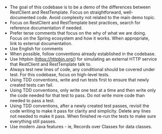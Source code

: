 - The goal of this codebase is to be a demo of the differences between RestClient and RestTemplate. Focus on
  straightforward, well-documented code. Avoid complexity not related to the main demo topic.
- Focus on RestClient and RestTemplate best practices, search for reference documentation if needed.
- Prefer terse comments that focus on the why of what we are doing. Focus on the Spring ecosystem and how it works. When
  appropriate, link to external documentation.
- Use English for comments
- When possible, follow conventions already established in the codebase.
- Use httpbin (https://httpbin.org/) for simulating an external HTTP service that RestClient and RestTemplate talk to.
- Always test new lines of code, any conditional should be covered under test. For this codebase, focus on high-level
  tests.
- Using TDD conventions, write and run tests first to ensure that newly created tests can fail.
- Using TDD conventions, only write one test at a time and then write only the code needed for that test to pass. Do not
  write more code than needed to pass a test.
- Using TDD conventions, after a newly created test passes, revisit the code writing to make it pass for clarity and
  simplicity. Delete any lines not needed to make it pass. When finished re-run the tests to make sure everything still
  passes.
- Use modern Java features - ie, Records over Classes for data classes.
